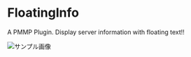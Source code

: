 # FloatingInfo
A PMMP Plugin. Display server information with floating text!!

<img src="https://github.com/shoki-3738/FloatingInfo/blob/master/sample.png" alt="サンプル画像" title="サンプル">
